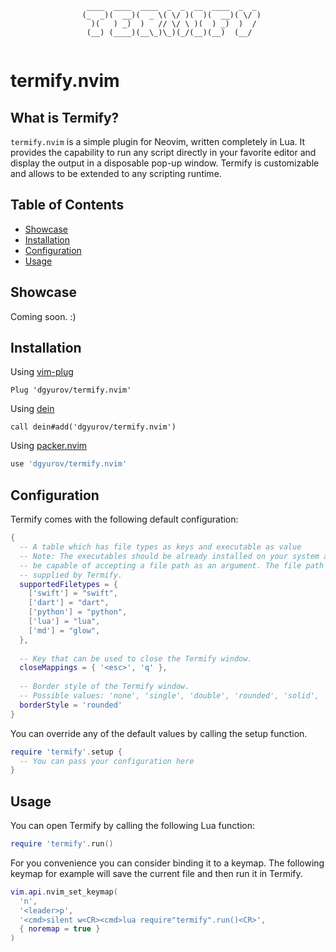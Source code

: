  ```
                  ____  ____  ____  _  _  __  ____  _  _ 
                 (_  _)(  __)(  _ \( \/ )(  )(  __)( \/ )
                   )(   ) _)  )   // \/ \ )(  ) _)  )  / 
                  (__) (____)(__\_)\_)(_/(__)(__)  (__/  
            
```

# termify.nvim

## What is Termify?

`termify.nvim` is a simple plugin for Neovim, written completely in Lua. 
It provides the capability to run any script directly in your favorite editor
and display the output in a disposable pop-up window. Termify is customizable
and allows to be extended to any scripting runtime.
 
## Table of Contents
- [Showcase](#showcase)
- [Installation](#installation)
- [Configuration](#configuration)
- [Usage](#usage)

## Showcase 
Coming soon. :)

## Installation 
Using [vim-plug](https://github.com/junegunn/vim-plug)
```viml
Plug 'dgyurov/termify.nvim'
```

Using [dein](https://github.com/Shougo/dein.vim)
```viml
call dein#add('dgyurov/termify.nvim')
```

Using [packer.nvim](https://github.com/wbthomason/packer.nvim)
```lua
use 'dgyurov/termify.nvim' 
```

## Configuration 
Termify comes with the following default configuration:
```lua
{
  -- A table which has file types as keys and executable as value
  -- Note: The executables should be already installed on your system and 
  -- be capable of accepting a file path as an argument. The file path will be
  -- supplied by Termify.
  supportedFiletypes = {
    ['swift'] = "swift",
    ['dart'] = "dart",
    ['python'] = "python",
    ['lua'] = "lua",
    ['md'] = "glow",
  },
  
  -- Key that can be used to close the Termify window.
  closeMappings = { '<esc>', 'q' },
  
  -- Border style of the Termify window.
  -- Possible values: 'none', 'single', 'double', 'rounded', 'solid', 'shadow'
  borderStyle = 'rounded'
}
```

You can override any of the default values by calling the setup function.
```lua
require 'termify'.setup {
  -- You can pass your configuration here
}
```

## Usage
You can open Termify by calling the following Lua function:
```lua
require 'termify'.run()
```

For you convenience you can consider binding it to a keymap. The following keymap for example will save the current file and then run it in Termify.
```lua
vim.api.nvim_set_keymap(
  'n', 
  '<leader>p', 
  '<cmd>silent w<CR><cmd>lua require"termify".run()<CR>', 
  { noremap = true }
)
```
